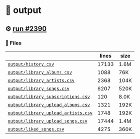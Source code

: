 # 📝  output 

## ⚙️ [run #2390](https://github.com/jwenerd/ytm-dl/actions/runs/11189441748)

### 📁 Files

|                                                                         |lines|size|
|-------------------------------------------------------------------------|-----|----|
|[`output/history.csv` ](output/history.csv)                              |17133|1.6M|
|[`output/library_albums.csv` ](output/library_albums.csv)                |1088 |76K |
|[`output/library_artists.csv` ](output/library_artists.csv)              |2368 |104K|
|[`output/library_songs.csv` ](output/library_songs.csv)                  |6207 |520K|
|[`output/library_subscriptions.csv` ](output/library_subscriptions.csv)  |120  |8.0K|
|[`output/library_upload_albums.csv` ](output/library_upload_albums.csv)  |1321 |192K|
|[`output/library_upload_artists.csv` ](output/library_upload_artists.csv)|1748 |192K|
|[`output/library_upload_songs.csv` ](output/library_upload_songs.csv)    |17444|1.4M|
|[`output/liked_songs.csv` ](output/liked_songs.csv)                      |4275 |360K|